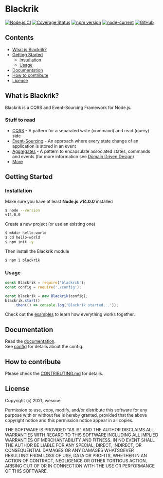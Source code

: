 # Blackrik
[![Node.js CI](https://github.com/wesone/blackrik/actions/workflows/node.js.yml/badge.svg)](https://github.com/wesone/blackrik/actions/workflows/node.js.yml)
[![Coverage Status](https://coveralls.io/repos/github/wesone/blackrik/badge.svg?branch=master)](https://coveralls.io/github/wesone/blackrik?branch=master)
[![npm version](https://badge.fury.io/js/blackrik.svg)](https://www.npmjs.com/package/blackrik)
[![node-current](https://img.shields.io/node/v/blackrik)](https://nodejs.org)
[![GitHub](https://img.shields.io/github/license/wesone/blackrik)](https://github.com/wesone/blackrik/blob/master/LICENSE.md)

## Contents
* [What is Blackrik?](#what-is-blackrik)
* [Getting Started](#getting-started)
    * [Installation](#installation)
    * [Usage](#usage)
* [Documentation](#documentation)
* [How to contribute](#how-to-contribute)
* [License](#license)

## What is Blackrik?
Blackrik is a CQRS and Event-Sourcing Framework for Node.js.

### Stuff to read
- [CQRS](https://martinfowler.com/bliki/CQRS.html) - A pattern for a separated write (command) and read (query) side
- [Event-Sourcing](https://martinfowler.com/eaaDev/EventSourcing.html) - An approach where every state change of an application is stored in an event
- [Aggregates](https://martinfowler.com/bliki/DDD_Aggregate.html) - A pattern to encapsulate associated states, commands and events (for more information see [Domain Driven Design](https://martinfowler.com/bliki/DomainDrivenDesign.html))
- [More](https://www.cqrs.nu/)

## Getting Started

### Installation
Make sure you have at least **Node.js v14.0.0** installed
```sh
$ node --version
v14.0.0
```
Create a new project (or use an existing one)
```sh
$ mkdir hello-world
$ cd hello-world
$ npm init -y
```
Then install the Blackrik module
```sh
$ npm i blackrik
```

### Usage
```javascript
const Blackrik = require('blackrik');
const config = require('./config');

const blackrik = new Blackrik(config);
blackrik.start()
    .then(() => console.log('Blackrik started...'));
```
Check out the [examples](https://github.com/wesone/blackrik/tree/master/examples) to learn how everything works together.

## Documentation
Read the [documentation](https://wesone.github.io/blackrik).  
See [config](https://wesone.github.io/blackrik/#/Config) for details about the config.

## How to contribute
Please check the [CONTRIBUTING.md](https://github.com/wesone/blackrik/blob/master/CONTRIBUTING.md) for details.

## License
Copyright (c) 2021, wesone

Permission to use, copy, modify, and/or distribute this software for any
purpose with or without fee is hereby granted, provided that the above
copyright notice and this permission notice appear in all copies.

THE SOFTWARE IS PROVIDED "AS IS" AND THE AUTHOR DISCLAIMS ALL WARRANTIES
WITH REGARD TO THIS SOFTWARE INCLUDING ALL IMPLIED WARRANTIES OF
MERCHANTABILITY AND FITNESS. IN NO EVENT SHALL THE AUTHOR BE LIABLE FOR
ANY SPECIAL, DIRECT, INDIRECT, OR CONSEQUENTIAL DAMAGES OR ANY DAMAGES
WHATSOEVER RESULTING FROM LOSS OF USE, DATA OR PROFITS, WHETHER IN AN
ACTION OF CONTRACT, NEGLIGENCE OR OTHER TORTIOUS ACTION, ARISING OUT OF
OR IN CONNECTION WITH THE USE OR PERFORMANCE OF THIS SOFTWARE.